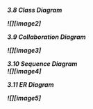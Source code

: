 ***3.8 Class Diagram***

***![][image2]***

***3.9 Collaboration Diagram***

***![][image3]***

***3.10 Sequence Diagram***  
***![][image4]***

***3.11 ER Diagram***

***![][image5]***